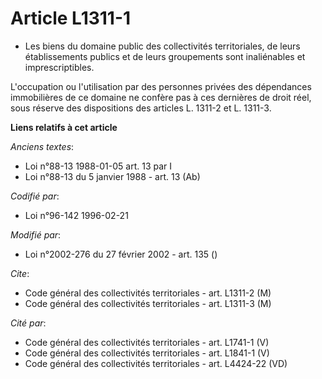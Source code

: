 # Article L1311-1

- Les biens du domaine public des collectivités territoriales, de leurs établissements publics et de leurs groupements sont
inaliénables et imprescriptibles.

L'occupation ou l'utilisation par des personnes privées des dépendances immobilières de ce domaine ne confère pas à ces
dernières de droit réel, sous réserve des dispositions des articles L. 1311-2 et L. 1311-3.

**Liens relatifs à cet article**

_Anciens textes_:

  - Loi n°88-13 1988-01-05 art. 13 par I
  - Loi n°88-13 du 5 janvier 1988 - art. 13 (Ab)

_Codifié par_:

  - Loi n°96-142 1996-02-21

_Modifié par_:

  - Loi n°2002-276 du 27 février 2002 - art. 135 ()

_Cite_:

  - Code général des collectivités territoriales - art. L1311-2 (M)
  - Code général des collectivités territoriales - art. L1311-3 (M)

_Cité par_:

  - Code général des collectivités territoriales - art. L1741-1 (V)
  - Code général des collectivités territoriales - art. L1841-1 (V)
  - Code général des collectivités territoriales - art. L4424-22 (VD)
